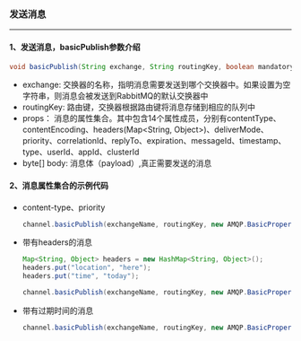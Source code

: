 ### 发送消息

---

#### 1、发送消息，basicPublish参数介绍

```java
void basicPublish(String exchange, String routingKey, boolean mandatory, boolean immdiate, BasicProperties props, byte[] body) throws IOException;
```

- exchange: 交换器的名称，指明消息需要发送到哪个交换器中。如果设置为空字符串，则消息会被发送到RabbitMQ的默认交换器中
- routingKey: 路由键，交换器根据路由键将消息存储到相应的队列中
- props： 消息的属性集合。其中包含14个属性成员，分别有contentType、contentEncoding、headers(Map<String,  Object>)、deliverMode、priority、correlationId、replyTo、expiration、messageId、timestamp、type、userId、appId、clusterId
- byte[] body: 消息体（payload）,真正需要发送的消息

#### 2、消息属性集合的示例代码

- content-type、priority

  ```java
  channel.basicPublish(exchangeName, routingKey, new AMQP.BasicProperties.Builder().contentType("text/plain").deliverMode(2).priority(1).userId("hidden").build(), messageBodyBytes)
  ```

- 带有headers的消息

  ```java
  Map<String, Object> headers = new HashMap<String, Object>();
  headers.put("location", "here");
  headers.put("time", "today");
  
  channel.basicPublish(exchangeName, routingKey, new AMQP.BasicProperties.Builder().headers(headers).build(), messageBodyBytes);
  ```

- 带有过期时间的消息

  ```java
  channel.basicPublish(exchangeName, routingKey, new AMQP.BasicProperties.Builder().expiration("60000").build(), messageBodyBytes);
  ```

  

